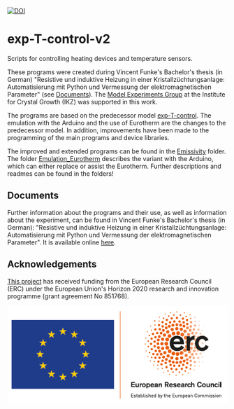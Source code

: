 [![DOI](https://zenodo.org/badge/456998967.svg)](https://doi.org/10.5281/zenodo.15127497)

# exp-T-control-v2

Scripts for controlling heating devices and temperature sensors.

These programs were created during Vincent Funke's Bachelor's thesis (in German) "Resistive und induktive Heizung in einer Kristallzüchtungsanlage: Automatisierung mit Python und Vermessung der elektromagnetischen Parameter" (see [Documents](#Documents)). The [Model Experiments Group](https://www.ikz-berlin.de/en/research/materials-science/section-fundamental-description-1) at the Institute for Crystal Growth (IKZ) was supported in this work.

The programs are based on the predecessor model [exp-T-control](https://github.com/nemocrys/exp-T-control). The emulation with the Arduino and the use of Eurotherm are the changes to the predecessor model. In addition, improvements have been made to the programming of the main programs and device libraries.

The improved and extended programs can be found in the [Emissivity](https://github.com/nemocrys/exp-T-control-v2/tree/main/Emissivit%C3%A4t) folder. The folder [Emulation_Eurotherm](https://github.com/nemocrys/exp-T-control-v2/tree/main/Emulation_Eurotherm) describes the variant with the Arduino, which can either replace or assist the Eurotherm. Further descriptions and readmes can be found in the folders!

## Documents

Further information about the programs and their use, as well as information about the experiment, can be found in Vincent Funke's Bachelor's thesis (in German): "Resistive und induktive Heizung in einer Kristallzüchtungsanlage: Automatisierung mit Python und Vermessung der elektromagnetischen Parameter". It is available online [here](https://nemocrys.github.io/papers/Bachelorarbeit_Vincent_Funke_ohneUS_Logo.pdf).

## Acknowledgements

[This project](https://nemocrys.github.io/) has received funding from the European Research Council (ERC) under the European Union's Horizon 2020 research and innovation programme (grant agreement No 851768).

<img src="https://github.com/nemocrys/test-cz-induction/blob/main/EU-ERC.png">
